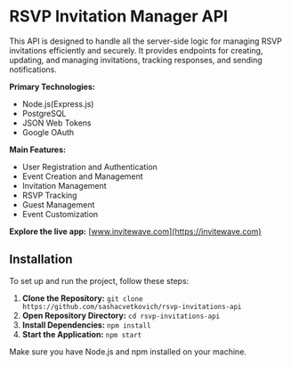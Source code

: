 # RSVP Invitation Manager API

This API is designed to handle all the server-side logic for managing RSVP invitations efficiently and securely. It provides endpoints for creating, updating, and managing invitations, tracking responses, and sending notifications. 

**Primary Technologies:** 
* Node.js(Express.js)
* PostgreSQL
* JSON Web Tokens
* Google OAuth

**Main Features:**

* User Registration and Authentication
* Event Creation and Management
* Invitation Management
* RSVP Tracking
* Guest Management
* Event Customization

**Explore the live app:** [www.invitewave.com](https://invitewave.com)

## Installation

To set up and run the project, follow these steps:

1. **Clone the Repository:** `git clone https://github.com/sashacvetkovich/rsvp-invitations-api`
2. **Open Repository Directory:** `cd rsvp-invitations-api`
3. **Install Dependencies:** `npm install`
5. **Start the Application:** `npm start`

Make sure you have Node.js and npm installed on your machine.
